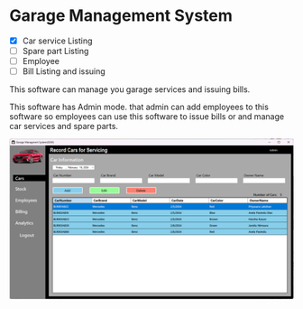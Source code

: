 # Garage Management System

- [X] Car service Listing
- [ ] Spare part Listing
- [ ] Employee
- [ ] Bill Listing and issuing

This software can manage you garage services and issuing bills.

This software has Admin mode. that admin can add employees to this software so employees can use this software to issue bills or and manage car services and spare parts.

![GMS Image](asserts/gms.png)